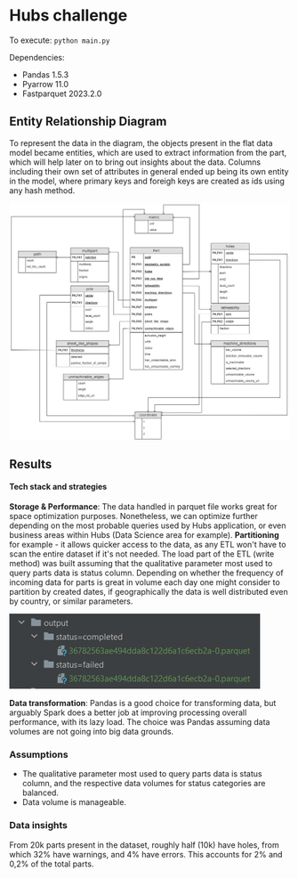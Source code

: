 # Hubs challenge

To execute:
`python main.py`

Dependencies:

- Pandas 1.5.3
- Pyarrow 11.0
- Fastparquet 2023.2.0

## Entity Relationship Diagram
To represent the data in the diagram, the objects present in the flat data model became entities, which are used to extract information from the part, which will help later on to bring out insights about the data. Columns including their own set of attributes in general ended up being its own entity in the model, where primary keys and foreigh keys are created as ids using any hash method. 

![ER_Diagram.png](./resources/ER_Diagram.png)
## Results
#### Tech stack and strategies 

**Storage & Performance**: The data handled in parquet file works great for space optimization purposes. Nonetheless, we can optimize further depending on the most probable queries used by Hubs application, or even business areas within Hubs (Data Science area for example). **Partitioning** for example - it allows quicker access to the data, as any ETL won't have to scan the entire dataset if it's not needed. The load part of the ETL (write method) was built assuming that the qualitative parameter most used to query parts data is status column. Depending on whether the frequency of incoming data for parts is great in volume each day one might consider to partition by created dates, if geographically the data is well distributed even by country, or similar parameters.

![partitions.png](./resources/partitions.png)

**Data transformation**: Pandas is a good choice for transforming data, but arguably Spark does a better job at improving processing overall performance, with its lazy load. The choice was Pandas assuming data volumes are not going into big data grounds.  


### Assumptions
 - The qualitative parameter most used to query parts data is status column, and the respective data volumes for status categories are balanced.
 - Data volume is manageable. 

### Data insights
From 20k parts present in the dataset, roughly half (10k) have holes, from which 32% have warnings, and 4% have errors. This accounts for 2% and 0,2% of the total parts.   